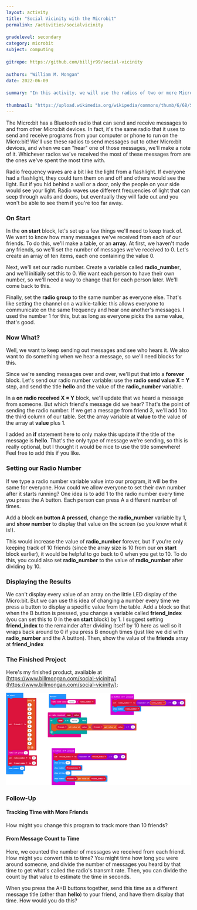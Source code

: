 ```yaml
---
layout: activity
title: "Social Vicinity with the Microbit"
permalink: /activities/socialvicinity

gradelevel: secondary
category: microbit
subject: computing

gitrepo: https://github.com/billjr99/social-vicinity 

authors: "William M. Mongan"
date: 2022-06-09

summary: "In this activity, we will use the radios of two or more Micro:bit devices to calculate how long we've been around each of our friends."

thumbnail: "https://upload.wikimedia.org/wikipedia/commons/thumb/6/68/Social-network.svg/640px-Social-network.svg.png"
---
```


The Micro:bit has a Bluetooth radio that can send and receive messages to and from other Micro:bit devices.  In fact, it's the same radio that it uses to send and receive programs from your computer or phone to run on the Micro:bit!  We'll use these radios to send messages out to other Micro:bit devices, and when we can &quot;hear&quot; one of those messages, we'll make a note of it.  Whichever radios we've received the most of these messages from are the ones we've spent the most time with.  

Radio frequency waves are a bit like the light from a flashlight.  If everyone had a flashlight, they could turn them on and off and others would see the light.  But if you hid behind a wall or a door, only the people on your side would see your light.  Radio waves use different frequencies of light that can seep through walls and doors, but eventually they will fade out and you won't be able to see them if you're too far away.  

### On Start
In the <strong>on start</strong> block, let's set up a few things we'll need to keep track of.  We want to know how many messages we've received from each of our friends.  To do this, we'll make a table, or an <strong>array</strong>.  At first, we haven't made any friends, so we'll set the number of messages we've received to 0.  Let's create an array of ten items, each one containing the value 0.

Next, we'll set our radio number.  Create a variable called <strong>radio_number</strong>, and we'll initially set this to 0.  We want each person to have their own number, so we'll need a way to change that for each person later.  We'll come back to this.

Finally, set the <strong>radio group</strong> to the same number as everyone else.  That's like setting the channel on a walkie-talkie: this allows everyone to communicate on the same frequency and hear one another's messages.  I used the number 1 for this, but as long as everyone picks the same value, that's good.

### Now What?
Well, we want to keep sending out messages and see who hears it.  We also want to do something when we hear a message, so we'll need blocks for this.

Since we're sending messages over and over, we'll put that into a <strong>forever</strong> block.  Let's send our radio number variable: use the <strong>radio send value X = Y</strong> step, and send the title <strong>hello</strong> and the value of the <strong>radio_number</strong> variable.

In a <strong>on radio received X = Y</strong> block, we'll update that we heard a message from someone.  But which friend's message did we hear?  That's the point of sending the radio number.  If we get a message from friend 3, we'll add 1 to the third column of our table.  Set the array variable at <strong>value</strong> to the value of the array at <strong>value</strong> plus 1.  

I added an <strong>if</strong> statement here to only make this update if the title of the message is <strong>hello</strong>.  That's the only type of message we're sending, so this is really optional, but I thought it would be nice to use the title somewhere!  Feel free to add this if you like.

### Setting our Radio Number
If we type a radio number variable value into our program, it will be the same for everyone.  How could we allow everyone to set their own number after it starts running?  One idea is to add 1 to the radio number every time you press the A button.  Each person can press A a different number of times.

Add a block <strong>on button A pressed</strong>, change the <strong>radio_number</strong> variable by 1, and <strong>show number</strong> to display that value on the screen (so you know what it is!).

This would increase the value of <strong>radio_number</strong> forever, but if you're only keeping track of 10 friends (since the array size is 10 from our <strong>on start</strong> block earlier), it would be helpful to go back to 0 when you get to 10. To do this, you could also set <strong>radio_number</strong> to the value of <strong>radio_number</strong> after dividing by 10.

### Displaying the Results
We can't display every value of an array on the little LED display of the Micro:bit.  But we can use this idea of changing a number every time we press a button to display a specific value from the table.  Add a block so that when the B button is pressed, you change a variable called <strong>friend_index</strong> (you can set this to 0 in the <strong>on start</strong> block) by 1.  I suggest setting <strong>friend_index</strong> to the remainder after dividing itself by 10 here as well so it wraps back around to 0 if you press B enough times (just like we did with <strong>radio_number</strong> and the A button).  Then, show the value of the <strong>friends</strong> array at <strong>friend_index</strong>

### The Finished Project

Here's my finished product, available at [https://www.billmongan.com/social-vicinity/](https://www.billmongan.com/social-vicinity/):

<p align="center">
<img style="max-width:100%;" alt="The finished hide and seek project in the Microbit Makecode" src="https://github.com/billjr99/social-vicinity/raw/master/.github/makecode/blocks.png">
</p>

### Follow-Up

#### Tracking Time with More Friends

How might you change this program to track more than 10 friends?

#### From Message Count to Time

Here, we counted the number of messages we received from each friend.  How might you convert this to time?  You might time how long you were around someone, and divide the number of messages you heard by that time to get what's called the radio's transmit rate.  Then, you can divide the count by that value to estimate the time in seconds.

When you press the A+B buttons together, send this time as a different message title (other than <strong>hello</strong>) to your friend, and have them display that time.  How would you do this?